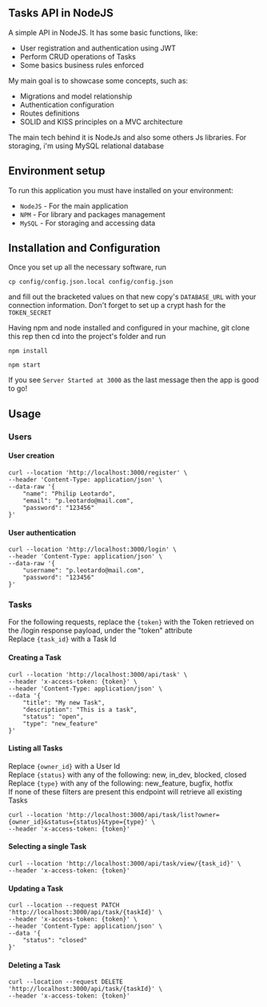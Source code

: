 ## Tasks API in NodeJS
A simple API in NodeJS. It has some basic functions, like:

- User registration and authentication using JWT
- Perform CRUD operations of Tasks
- Some basics business rules enforced

My main goal is to showcase some concepts, such as:

- Migrations and model relationship
- Authentication configuration
- Routes definitions
- SOLID and KISS principles on a MVC architecture

The main tech behind it is NodeJs and also some others Js libraries. For storaging, i'm using MySQL relational database

## Environment setup
To run this application you must have installed on your environment:

* `NodeJS` - For the main application 
* `NPM` - For library and packages management
* `MySQL` - For storaging and accessing data

## Installation and Configuration
Once you set up all the necessary software, run
```
cp config/config.json.local config/config.json
```
and fill out the bracketed values on that new copy's ```DATABASE_URL``` with your connection information. Don't forget to set up a crypt hash for the ```TOKEN_SECRET```

Having npm and node installed and configured in your machine, git clone this rep then cd into the project's folder and run
```
npm install
```
```
npm start
````
If you see ```Server Started at 3000``` as the last message then the app is good to go!

## Usage

### __Users__
#### User creation

```
curl --location 'http://localhost:3000/register' \
--header 'Content-Type: application/json' \
--data-raw '{
    "name": "Philip Leotardo",
    "email": "p.leotardo@mail.com",
    "password": "123456"
}'
```

#### User authentication
```
curl --location 'http://localhost:3000/login' \
--header 'Content-Type: application/json' \
--data-raw '{
    "username": "p.leotardo@mail.com",
    "password": "123456"
}'
```

### __Tasks__
For the following requests, replace the ```{token}``` with the Token retrieved on the /login response payload, under the "token" attribute  
Replace ```{task_id}``` with a Task Id
#### Creating a Task
```
curl --location 'http://localhost:3000/api/task' \
--header 'x-access-token: {token}' \
--header 'Content-Type: application/json' \
--data '{
    "title": "My new Task",
    "description": "This is a task",
    "status": "open",
    "type": "new_feature"
}'
```

#### Listing all Tasks
Replace ```{owner_id}``` with a User Id  
Replace ```{status}``` with any of the following: new, in_dev, blocked, closed  
Replace ```{type}``` with any of the following: new_feature, bugfix, hotfix  
If none of these filters are present this endpoint will retrieve all existing Tasks
```
curl --location 'http://localhost:3000/api/task/list?owner={owner_id}&status={status}&type={type}' \
--header 'x-access-token: {token}'
```

#### Selecting a single Task
```
curl --location 'http://localhost:3000/api/task/view/{task_id}' \
--header 'x-access-token: {token}'
```

#### Updating a Task
```
curl --location --request PATCH 'http://localhost:3000/api/task/{taskId}' \
--header 'x-access-token: {token}' \
--header 'Content-Type: application/json' \
--data '{
    "status": "closed"
}'
```

#### Deleting a Task
```
curl --location --request DELETE 'http://localhost:3000/api/task/{taskId}' \
--header 'x-access-token: {token}'
```

